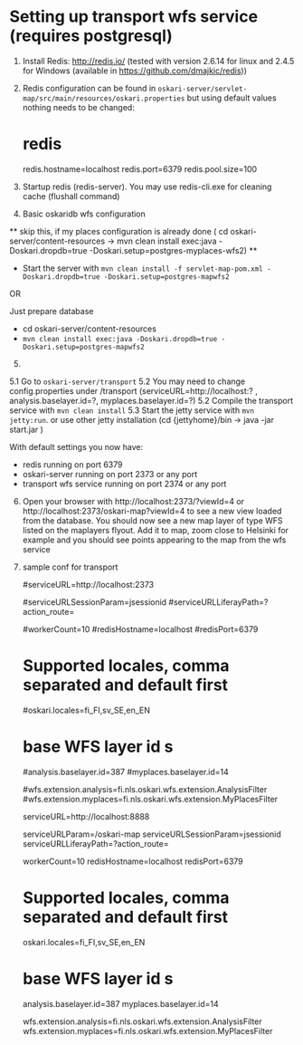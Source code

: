 # Setting up transport wfs service (requires postgresql)

1) Install Redis: http://redis.io/ (tested with version 2.6.14 for linux and 2.4.5 for Windows (available in https://github.com/dmajkic/redis))

2) Redis configuration can be found in `oskari-server/servlet-map/src/main/resources/oskari.properties` but using default values nothing needs to be changed:

    # redis
    redis.hostname=localhost
    redis.port=6379
    redis.pool.size=100

3) Startup redis (redis-server). You may use redis-cli.exe for cleaning cache (flushall command)

4) Basic oskaridb wfs configuration 

** skip this, if my places configuration is already done ( cd  oskari-server/content-resources -> mvn clean install exec:java -Doskari.dropdb=true -Doskari.setup=postgres-myplaces-wfs2) **

* Start the server with `mvn clean install -f servlet-map-pom.xml -Doskari.dropdb=true -Doskari.setup=postgres-mapwfs2`

OR

   Just prepare database 
   * cd  oskari-server/content-resources
   * `mvn clean install exec:java -Doskari.dropdb=true -Doskari.setup=postgres-mapwfs2`

5) 

5.1 Go to `oskari-server/transport`
5.2 You may need to change config.properties under /transport (serviceURL=http://localhost:? , analysis.baselayer.id=?, myplaces.baselayer.id=?)
5.2 Compile the transport service with `mvn clean install`
5.3 Start the jetty service with `mvn jetty:run`. or use other jetty installation (cd {jettyhome}/bin -> java -jar start.jar )

With default settings you now have:
* redis running on port 6379
* oskari-server running on port 2373 or any port
* transport wfs service running on port 2374 or any port
 

6) Open your browser with http://localhost:2373/?viewId=4 or http://localhost:2373/oskari-map?viewId=4  to see a new view loaded from the database.
    You should now see a new map layer of type WFS listed on the maplayers flyout. Add it to map, zoom close to Helsinki for example and you should see points appearing to the map from the wfs service

7) sample conf for transport

    #serviceURL=http://localhost:2373

    #serviceURLSessionParam=jsessionid
    #serviceURLLiferayPath=?action_route=

    #workerCount=10
    #redisHostname=localhost
    #redisPort=6379

    # Supported locales, comma separated and default first
    #oskari.locales=fi_FI,sv_SE,en_EN

    # base WFS layer id s
    #analysis.baselayer.id=387
    #myplaces.baselayer.id=14

    #wfs.extension.analysis=fi.nls.oskari.wfs.extension.AnalysisFilter
    #wfs.extension.myplaces=fi.nls.oskari.wfs.extension.MyPlacesFilter

    serviceURL=http://localhost:8888

    serviceURLParam=/oskari-map
    serviceURLSessionParam=jsessionid
    serviceURLLiferayPath=?action_route=

    workerCount=10
    redisHostname=localhost
    redisPort=6379

    # Supported locales, comma separated and default first
    oskari.locales=fi_FI,sv_SE,en_EN

    # base WFS layer id s
    analysis.baselayer.id=387
    myplaces.baselayer.id=14

    wfs.extension.analysis=fi.nls.oskari.wfs.extension.AnalysisFilter
    wfs.extension.myplaces=fi.nls.oskari.wfs.extension.MyPlacesFilter


